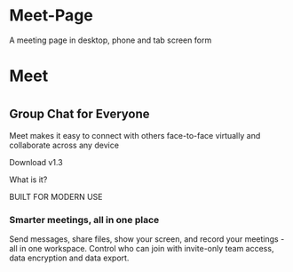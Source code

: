 # Meet-Page
A meeting page in desktop, phone and tab screen form

<body>
  <link rel="stylesheet" type="text/css" href="Meet-Page/blob/main/Style.css">
<h1>Meet</h1>
<h1 style="background-color:Blue;">
  
<h2>Group Chat for Everyone</h2>

 <p>Meet makes it easy to connect with others face-to-face virtually and collaborate across any device</p>
 
 <p>Download v1.3</p>
 
 <p>What is it?</p>
  
  <p>BUILT FOR MODERN USE</p>
  
 <h3>Smarter meetings, all in one place</h3>
  <p>Send messages, share files, show your screen, and record your meetings - all in one workspace. Control who can join with invite-only team access, data encryption and data export.</p>
  
</body>
